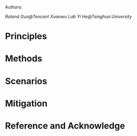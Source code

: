 Authors:

_Roland Guo@Tencent Xuanwu Lab_
_Yi He@Tsinghua University_

# Principles

# Methods

# Scenarios

# Mitigation

# Reference and Acknowledge

